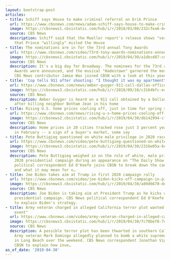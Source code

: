 ```yaml
---
layout: bootstrap-post
articles:
- title: Schiff says House to make criminal referral on Erik Prince
  url: https://www.cbsnews.com/news/adam-schiff-says-house-to-make-criminal-referral-to-justice-on-blackwater-founder-erik-prince/
  image: https://cbsnews1.cbsistatic.com/hub/i/r/2018/03/08/232cfea6-6d1a-4a9a-998d-4579ef7f8b6b/thumbnail/1200x630/4e953577d03517e4b25cec774f7496b7/ap-071002027341.jpg
  source: CBS News
  description: Schiff said that the Mueller report's release shows "very strong evidence"
    that Prince "willingly" misled the House
- title: The nominations are in for the 73rd annual Tony Awards
  url: https://www.cbsnews.com/video/73rd-tony-awards-nominations-announced/
  image: https://cbsnews1.cbsistatic.com/hub/i/r/2019/04/30/a1dbcd87-cdaa-4b94-8807-ff84c98867be/thumbnail/1200x630/eefd7392f9fb261452040682586e3771/cbsn-fusion-73rd-tony-awards-nominations-announced-thumbnail-1840739-640x360.jpg
  source: CBS News
  description: It's a big day for Broadway. The nominees for the 73rd annual Tony
    Awards were announced, and the musical "Hadestown" garnered the most with 14 nominations.
    CBS News contributor Jamie Wax joined CBSN with a look at this year's nominees.
- title: 'Cop tells 911 after shooting: "I thought it was my apartment"'
  url: https://www.cbsnews.com/news/amber-guyger-911-call-dallas-officer-said-i-thought-it-was-my-apartment-after-fatally-shooting-botham-jean/
  image: https://cbsnews3.cbsistatic.com/hub/i/r/2018/09/10/c3164bfc-e48f-4469-8152-ab71e4c3b3e4/thumbnail/1200x630/56c54bde9c051953cb7e5e46aea30ebe/live.jpg
  source: CBS News
  description: Amber Guyger is heard on a 911 call obtained by a Dallas TV station
    after killing neighbor Botham Jean in his home
- title: Rising U.S. home prices cooling off, just in time for spring selling season
  url: https://www.cbsnews.com/news/rising-u-s-home-prices-cooling-off-into-buyers-market-just-in-time-for-spring-selling-season-case-schiller-reports/
  image: https://cbsnews2.cbsistatic.com/hub/i/r/2019/04/30/db142994-cfc4-48f7-8575-c8bef0819b81/thumbnail/1200x630/a54dfc9c00594d82244692ea495add4f/gettyimages-905902144.jpg
  source: CBS News
  description: Home prices in 20 cities tracked rose just 3 percent year-over-year
    in February -- a sign of a buyer's market, some say
- title: Pete Buttigieg questioned on white male privilege in 2020 race
  url: https://www.cbsnews.com/video/pete-buttigieg-questioned-on-white-male-privilege/
  image: https://cbsnews3.cbsistatic.com/hub/i/r/2019/04/30/2316e05a-6e48-4dd9-b788-eed512786d93/thumbnail/1200x630/d9b0f825320ce218b460795eb1cb603e/cbsn-fusion-pete-buttigieg-questioned-on-white-male-privilege-thumbnail-1840717-640x360.jpg
  source: CBS News
  description: Pete Buttigieg weighed in on the role of white, male privilege in the
    2020 presidential campaign during an appearance on "The Daily Show." CBS News
    political correspondent Ed O'Keefe joins CBSN to break down the candidate's response
    and what it may mean for v…
- title: Joe Biden takes aim at Trump in first 2020 campaign rally
  url: https://www.cbsnews.com/video/joe-biden-kicks-off-campaign-in-pittsburgh/
  image: https://cbsnews3.cbsistatic.com/hub/i/r/2019/04/30/a89d6670-dedb-4897-ace6-2d9e63695625/thumbnail/1200x630/32ee5004d988baaa71558bbb6ef2e715/cbsn-fusion-joe-biden-kicks-off-campaign-in-pittsburgh-thumbnail-1840721-640x360.jpg
  source: CBS News
  description: Joe Biden is taking aim at President Trump as he kicks off his 2020
    presidential campaign. CBS News political correspondent Ed O'Keefe joins CBSN
    to explain Biden's strategy.
- title: Army veteran charged in alleged California terror plot wanted "another Vegas
    event"
  url: https://www.cbsnews.com/video/army-veteran-charged-in-alleged-california-terror-plot/
  image: https://cbsnews3.cbsistatic.com/hub/i/r/2019/04/30/fc70bef8-7c2f-4693-956d-5eda2ca082c2/thumbnail/1200x630/613bf9f65203a61f2f3fab9c43176230/cbsn-fusion-army-veteran-charged-in-alleged-california-terror-plot-thumbnail-1840710-640x360.jpg
  source: CBS News
  description: A possible terror plot has been thwarted in southern California. 26-year-old
    Army veteran Mark Domingo allegedly planned to bomb a white supremacist rally
    in Long Beach over the weekend. CBS News correspondent Jonathan Vigliotti joins
    CBSN to explain how inve…
as_of_date: '2019-04-30'
---
```


